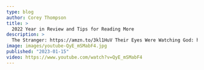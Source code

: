 ```yaml
---
type: blog
author: Corey Thompson
title: >
  2022 Year in Review and Tips for Reading More
description: >
  The Stranger: https://amzn.to/3kl1HuV Their Eyes Were Watching God: https://amzn.to/3CS89zP Unfair Advantage: ...
image: images/youtube-QyE_mSMabF4.jpg
published: "2023-01-15"
video: https://www.youtube.com/watch?v=QyE_mSMabF4
---
```

